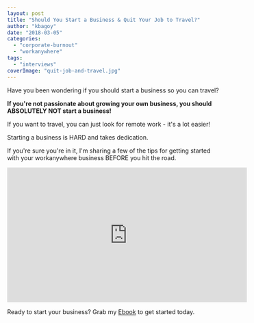 ```yaml
---
layout: post
title: "Should You Start a Business & Quit Your Job to Travel?"
author: "kbagoy"
date: "2018-03-05"
categories: 
  - "corporate-burnout"
  - "workanywhere"
tags: 
  - "interviews"
coverImage: "quit-job-and-travel.jpg"
---
```


Have you been wondering if you should start a business so you can travel?

**If you're not passionate about growing your own business, you should ABSOLUTELY NOT start a business!**

If you want to travel, you can just look for remote work - it's a lot easier!

Starting a business is HARD and takes dedication.

If you're sure you're in it, I'm sharing a few of the tips for getting started with your workanywhere business BEFORE you hit the road.

<iframe src="https://www.youtube.com/embed/3Ho5G4FqKOQ" width="560" height="315" frameborder="0" allowfullscreen="allowfullscreen" data-mce-fragment="1"></iframe>

Ready to start your business? Grab my [Ebook](https://go.katebagoy.com/ebook) to get started today.
